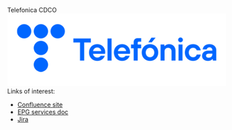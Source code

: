 Telefonica CDCO
![Telefonica Logo](./profile/logo_telefonica_azul.png)
Links of interest: 

* [Confluence site](https://confluence.tid.es/display/CTO/CDCO)
* [EPG services doc](https://epg-docs.hi.inet/)
* [Jira](https://jira.tid.es)

